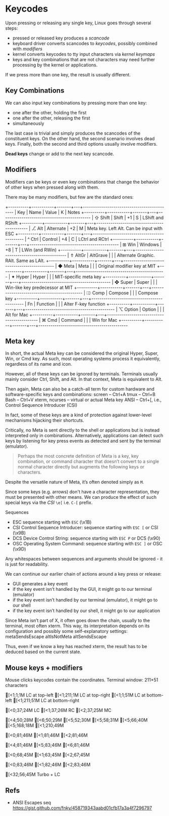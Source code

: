 # Keycodes

Upon pressing or releasing any single key, Linux goes through several steps:
- pressed or released key produces a *scancode*
- keyboard driver converts scancodes to *keycodes*,
  possibly combined with *modifiers*
- kernel converts keycodes to tty input characters via *kernel keymaps*
- keys and key combinations that are not characters
  may need further processing by the kernel or applications.

If we press more than one key, the result is usually different.

## Key Combinations

We can also input key combinations by pressing more than one key:
- one after the other, holding the first
- one after the other, releasing the first
- simultaneously

The last case is trivial and simply produces the scancodes of the constituent keys.
On the other hand, the second scenario involves dead keys.
Finally, both the second and third options usually involve modifiers.

**Dead keys** change or add to the next key scancode.

## Modifiers

Modifiers can be keys or even key combinations that change 
the behavior of other keys when pressed along with them.

There may be many modifiers, but few are the standard ones:

+----------+-----------+-------+---+--------------------------------------------
| Key      | Name      | Value | K | Notes
+----------+-----------+-------+---+--------------------------------------------
| ⇧ Shift  | Shift     |   +1  | S | LShift and RShift
+----------+-----------+-------+---+--------------------------------------------
| ⎇ Alt    | Alternate |   +2  | M | Meta key. Left Alt. Can be input with ESC
+----------+-----------+-------+---+--------------------------------------------
| ^ Ctrl   | Control   |   +4  | C | LCtrl and RCtrl
+----------+-----------+-------+---+--------------------------------------------
| ⊞ Win    | Windows   |   +8  | T | LWin (and RWin)
+----------+-----------+-------+---+--------------------------------------------
| ⇮ AltGr  | AltGrave  |       |   | Alternate Graphic. RAlt. Same as LAlt.
+----------+-----------+-------+---+--------------------------------------------
| ◆ Meta   | Meta      |       |   | Original modifier key at MIT
+----------+-----------+-------+---+--------------------------------------------
| ✦ Hyper  | Hyper     |       |   | MIT-specific meta key
+----------+-----------+-------+---+--------------------------------------------
| ❖ Super  | Super     |       |   | Win-like key predecessor at MIT
+----------+-----------+-------+---+--------------------------------------------
| ⎄  Comp  | Compose   |       |   | Compose key
+----------+-----------+-------+---+--------------------------------------------
|   Fn     | Function  |       |   | Alter F-key function
+----------+-----------+-------+---+--------------------------------------------
| ⌥ Option | Option    |       |   | Alt for Mac
+----------+-----------+-------+---+--------------------------------------------
| ⌘ Cmd    | Command   |       |   | Win for Mac
+----------+-----------+-------+---+--------------------------------------------


## Meta key

In short, the actual Meta key can be considered the original Hyper, Super, Win, or Cmd key.
As such, most operating systems process it equivalently, regardless of its name and icon.

However, all of these keys can be ignored by terminals. 
Terminals usually mainly consider Ctrl, Shift, and Alt.
In that context, Meta is equivalent to Alt.

Then again, Meta can also be a catch-all term for custom 
hardware and software-specific keys and combinations:
  screen – Ctrl+A
  tmux – Ctrl+B
  Bash – Ctrl+V
  xterm, ncurses – virtual or actual Meta key
  ANSI – Ctrl+[, i.e., Control Sequence Introducer (CSI)

In fact, some of these keys are a kind of protection 
against lower-level mechanisms hijacking their shortcuts.

Critically, no Meta is sent directly to the shell or applications 
but is instead interpreted only in combinations. 
Alternatively, applications can detect such keys by listening for 
key press events as detected and sent by the terminal (emulator).

>Perhaps the most concrete definition of Meta is a key, key combination, 
>or command character that doesn’t convert to a single normal character 
>directly but augments the following keys or characters.

Despite the versatile nature of Meta, it’s often denoted simply as `M`.

Since some keys (e.g. arrows) don't have a character representation,
they must be presented with other means. We can produce the effect 
of such special keys via the *CSI* `\e[` i.e. `C-[` prefix.

Sequences
- ESC                               sequence starting with `ESC` (\x1B)
- CSI  Control Sequence Introducer: sequence starting with `ESC [` or CSI (\x9B)
- DCS  Device Control String:       sequence starting with `ESC P` or DCS (\x90)
- OSC  Operating System Command:    sequence starting with `ESC ]` or OSC (\x9D)

Any whitespaces between sequences and arguments should be ignored - it is just for readability.

We can continue our earlier chain of actions around a key press or release:
- GUI generates a key event
- if the key event isn’t handled by the GUI, it might go to our terminal (emulator)
- if the key event isn’t handled by our terminal (emulator), it might go to our shell
- if the key event isn’t handled by our shell, it might go to our application

Since Meta isn’t part of X, it often goes down the chain, usually to the terminal, 
most often xterm. This way, its interpretation depends on its configuration and 
possibly some self-explanatory settings:
  metaSendsEscape
  altIsNotMeta
  altSendsEscape

Thus, even if we know a key has reached xterm, the 
result has to be deduced based on the current state.


## Mouse keys + modifiers

Mouse clicks keycodes contain the coordinates.
Terminal window: 211×51 characters

[<1;1;1M     LC at top-left
[<1;211;1M   LC at top-right
[<1;1;51M    LC at bottom-left
[<1;211;51M  LC at bottom-right

[<0;37;24M LC
[<1;37;26M RC
[<2;37;25M MC



[<4;50;28M
[<6;50;29M
[<5;52;30M
[<5;58;31M
[<5;66;40M
[<5;168;18M
[<1;210;49M

[<0;81;46M
[<1;81;46M
[<2;81;46M

[<4;81;46M
[<5;83;46M
[<6;81;46M

[<0;68;45M
[<1;63;45M
[<2;67;45M

[<0;83;46M
[<1;82;46M
[<2;83;46M

[<32;56;45M  Turbo + LC


## Refs

* ANSI Escapes seq
https://gist.github.com/fnky/458719343aabd01cfb17a3a4f7296797


